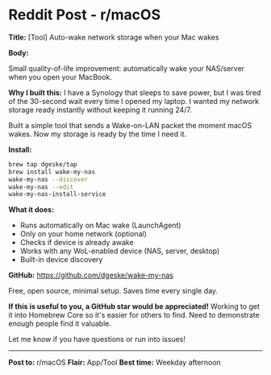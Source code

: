 # Reddit Post - r/macOS

**Title:** [Tool] Auto-wake network storage when your Mac wakes

**Body:**

Small quality-of-life improvement: automatically wake your NAS/server when you open your MacBook.

**Why I built this:**
I have a Synology that sleeps to save power, but I was tired of the 30-second wait every time I opened my laptop. I wanted my network storage ready instantly without keeping it running 24/7.

Built a simple tool that sends a Wake-on-LAN packet the moment macOS wakes. Now my storage is ready by the time I need it.

**Install:**
```bash
brew tap dgeske/tap
brew install wake-my-nas
wake-my-nas --discover
wake-my-nas --edit
wake-my-nas-install-service
```

**What it does:**
- Runs automatically on Mac wake (LaunchAgent)
- Only on your home network (optional)
- Checks if device is already awake
- Works with any WoL-enabled device (NAS, server, desktop)
- Built-in device discovery

**GitHub:** https://github.com/dgeske/wake-my-nas

Free, open source, minimal setup. Saves time every single day.

**If this is useful to you, a GitHub star would be appreciated!** Working to get it into Homebrew Core so it's easier for others to find. Need to demonstrate enough people find it valuable.

Let me know if you have questions or run into issues!

---

**Post to:** r/macOS
**Flair:** App/Tool
**Best time:** Weekday afternoon
